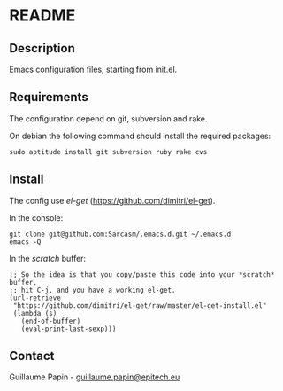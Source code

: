 README
======

Description
-----------
Emacs configuration files, starting from init.el.

Requirements
------------
The configuration depend on git, subversion and rake.

On debian the following command should install the required packages:

    sudo aptitude install git subversion ruby rake cvs


Install
-------
The config use *el-get* (https://github.com/dimitri/el-get).

In the console:

    git clone git@github.com:Sarcasm/.emacs.d.git ~/.emacs.d
    emacs -Q

In the *scratch* buffer:

    ;; So the idea is that you copy/paste this code into your *scratch* buffer,
    ;; hit C-j, and you have a working el-get.
    (url-retrieve
     "https://github.com/dimitri/el-get/raw/master/el-get-install.el"
     (lambda (s)
       (end-of-buffer)
       (eval-print-last-sexp)))


Contact
-------
Guillaume Papin - guillaume.papin@epitech.eu
